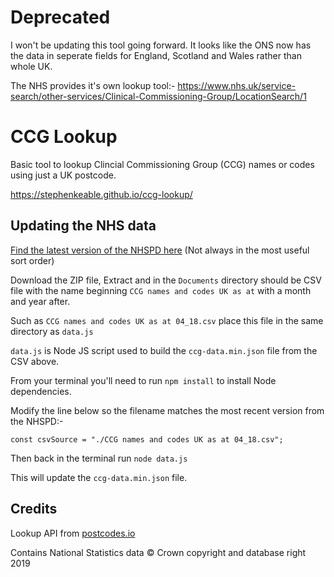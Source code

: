 # Deprecated

I won't be updating this tool going forward. It looks like the ONS now has the data in seperate fields for England, Scotland and Wales rather than whole UK.

The NHS provides it's own lookup tool:-
https://www.nhs.uk/service-search/other-services/Clinical-Commissioning-Group/LocationSearch/1


# CCG Lookup
Basic tool to lookup Clincial Commissioning Group (CCG) names or codes using just a UK postcode.

https://stephenkeable.github.io/ccg-lookup/

## Updating the NHS data

[Find the latest version of the NHSPD here](http://geoportal.statistics.gov.uk/search?q=NHS%20Postcode%20Directory) (Not always in the most useful sort order)

Download the ZIP file, Extract and in the `Documents` directory should be CSV file with the name beginning `CCG names and codes UK as at` with a month and year after.

Such as `CCG names and codes UK as at 04_18.csv` place this file in the same directory as `data.js`

`data.js` is Node JS script used to build the `ccg-data.min.json` file from the CSV above.

From your terminal you'll need to run `npm install` to install Node dependencies.

Modify the line below so the filename matches the most recent version from the NHSPD:-

`const csvSource = "./CCG names and codes UK as at 04_18.csv";`

Then back in the terminal run `node data.js`

This will update the `ccg-data.min.json` file.

## Credits
Lookup API from [postcodes.io](https://postcodes.io)

Contains National Statistics data © Crown copyright and database right 2019
